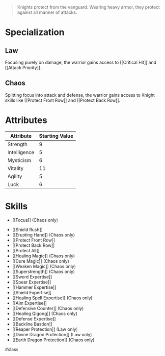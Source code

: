 >Knights protect from the vanguard. Wearing heavy armor, they protect against all manner of attacks.

# Specialization
## Law
Focusing purely on damage, the warrior gains access to [[Critical Hit]] and [[Attack Priority]].
## Chaos
Splitting focus into attack and defense, the warrior gains access to Knight skills like [[Protect Front Row]] and [[Protect Back Row]].
# Attributes
| Attribute    | Starting Value |
| ------------ | -------------- |
| Strength     | 9              |
| Intelligence | 5              |
| Mysticism    | 6              |
| Vitality     | 11             |
| Agility      | 5              |
| Luck         | 6              |

# Skills
* [[Focus]] (Chaos only)
- [[Shield Rush]]
- [[Erupting Hand]] (Chaos only)
- [[Protect Front Row]]
- [[Protect Back Row]]
- [[Protect All]]
- [[Healing Magic]] (Chaos only)
- [[Cure Magic]] (Chaos only)
- [[Weaken Magic]] (Chaos only)
- [[Superstrength]] (Chaos only)
- [[Sword Expertise]]
- [[Spear Expertise]]
- [[Hammer Expertise]]
- [[Shield Expertise]]
- [[Healing Spell Expertise]] (Chaos only)
- [[Aim Expertise]]
- [[Defensive Counter]] (Chaos only)
- [[Healing Qigong]] (Chaos only)
- [[Defense Expertise]]
- [[Backline Bastion]]
- [[Reaper Protection]] (Law only)
- [[Divine Dragon Protection]] (Law only)
- [[Earth Dragon Protection]] (Chaos only)

#class
